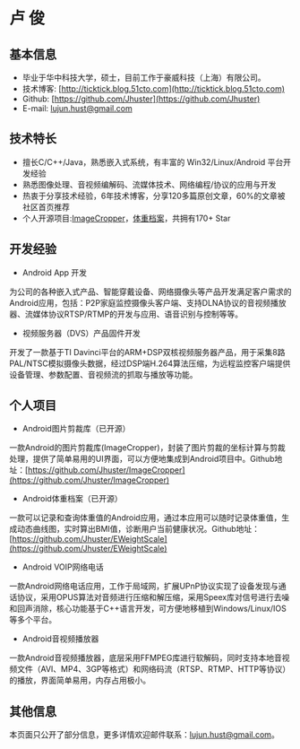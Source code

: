 **卢   俊**
=============

**基本信息**
-----------------------
- 毕业于华中科技大学，硕士，目前工作于豪威科技（上海）有限公司。
- 技术博客: [http://ticktick.blog.51cto.com](http://ticktick.blog.51cto.com)
- Github:   [https://github.com/Jhuster](https://github.com/Jhuster)
- E-mail:   lujun.hust@gmail.com

**技术特长**
-----------------------

- 擅长C/C++/Java，熟悉嵌入式系统，有丰富的 Win32/Linux/Android 平台开发经验
- 熟悉图像处理、音视频编解码、流媒体技术、网络编程/协议的应用与开发
- 热衷于分享技术经验，6年技术博客，分享120多篇原创文章，60%的文章被社区首页推荐
- 个人开源项目:[ImageCropper](https://github.com/Jhuster/ImageCropper)，[体重档案](https://github.com/Jhuster/EWeightScale)，共拥有170+ Star

**开发经验**
------------------
- Android App 开发

为公司的各种嵌入式产品、智能穿戴设备、网络摄像头等产品开发满足客户需求的Android应用，包括：P2P家庭监控摄像头客户端、支持DLNA协议的音视频播放器、流媒体协议RTSP/RTMP的开发与应用、语音识别与控制等等。

- 视频服务器（DVS）产品固件开发

开发了一款基于TI Davinci平台的ARM+DSP双核视频服务器产品，用于采集8路PAL/NTSC模拟摄像头数据，经过DSP端H.264算法压缩，为远程监控客户端提供设备管理、参数配置、音视频流的抓取与播放等功能。  

**个人项目**
------------------
- Android图片剪裁库（已开源）

一款Android的图片剪裁库(ImageCropper)，封装了图片剪裁的坐标计算与剪裁处理，提供了简单易用的UI界面，可以方便地集成到Android项目中。Github地址：[https://github.com/Jhuster/ImageCropper](https://github.com/Jhuster/ImageCropper)

- Android体重档案（已开源）

一款可以记录和查询体重值的Android应用，通过本应用可以随时记录体重值，生成动态曲线图，实时算出BMI值，诊断用户当前健康状况。Github地址：[https://github.com/Jhuster/EWeightScale](https://github.com/Jhuster/EWeightScale)

- Android VOIP网络电话

一款Android网络电话应用，工作于局域网，扩展UPnP协议实现了设备发现与通话协议，采用OPUS算法对音频进行压缩和解压缩，采用Speex库对信号进行去噪和回声消除，核心功能基于C++语言开发，可方便地移植到Windows/Linux/IOS等多个平台。

- Android音视频播放器

一款Android音视频播放器，底层采用FFMPEG库进行软解码，同时支持本地音视频文件（AVI、MP4、3GP等格式）和网络码流（RTSP、RTMP、HTTP等协议）的播放，界面简单易用，内存占用极小。


**其他信息**
---------
本页面只公开了部分信息，更多详情欢迎邮件联系：lujun.hust@gmail.com。
  
